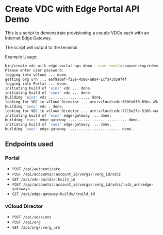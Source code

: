 # Create VDC with Edge Portal API Demo

This is a script to demonstrate provisioning a couple VDCs each with an Internet Edge Gateway.

The script will output to the terminal.

Example Usage:

```bash
bin/create-vdc-with-edge-portal-api-demo --user-email=ccouzens+api+demo@ukcloud.com --user-api-name=6395.676.0e09ab --portal-host=portal.skyscapecloud.com --vcloud-api-host=api.vcd.pod0000b.sys00005.portal.skyscapecloud.com --org-name=421-676-2-72a745 funfzehn sechszehn
Please enter user password:
logging into vCloud ... done.
getting org urn ... eaf9a0af-f22e-4588-a884-1cfa43d59f4f
logging into Portal ... done.
initiating build of 'eins' vdc ... done.
initiating build of 'zwei' vdc ... done.
building 'eins' vdc ................... done.
looking for VDC in vCloud Director ... urn:vcloud:vdc:f89fe8f0-69bc-45cf-841d-080e19110722.
building 'zwei' vdc . done.
looking for VDC in vCloud Director ... urn:vcloud:vdc:7715e2fe-5166-4ee1-8da7-6e734b02349f.
initiating build of 'eins' edge-gateway ... done.
building 'eins' edge-gateway ........................... done.
initiating build of 'zwei' edge-gateway ... done.
building 'zwei' edge-gateway ........................ done.
```

## Endpoints used

### Portal

- `POST /api/authenticate`
- `POST /api/accounts/:account_id/vorgs/:vorg_id/vdcs`
- `GET /api/vdc-builds/:build_id`
- `POST /api/accounts/:account_id/vorgs/:vorg_id/vdcs/:vdc_urn/edge-gateways`
- `GET /api/edge-gateway-builds/:build_id`

### vCloud Director

- `POST /api/sessions`
- `POST /api/org`
- `GET /api/org/:vorg_urn`
